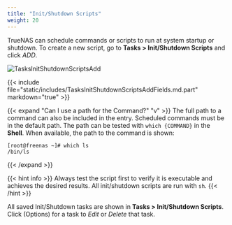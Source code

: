 ```yaml
---
title: "Init/Shutdown Scripts"
weight: 20
---
```


TrueNAS can schedule commands or scripts to run at system startup or shutdown.
To create a new script, go to **Tasks > Init/Shutdown Scripts** and click *ADD*.

![TasksInitShutdownScriptsAdd](/images/CORE/12.0/TasksInitShutdownScriptsAdd.png "Creating a new script")

{{< include file="static/includes/TasksInitShutdownScriptsAddFields.md.part" markdown="true" >}}

{{< expand "Can I use a path for the Command?" "v" >}}
The full path to a command can also be included in the entry.
Scheduled commands must be in the default path.
The path can be tested with `which {COMMAND}` in the **Shell**.
When available, the path to the command is shown:

```
[root@freenas ~]# which ls
/bin/ls
```
{{< /expand >}}

{{< hint info >}}
Always test the script first to verify it is executable and achieves the desired results.
All init/shutdown scripts are run with `sh`.
{{< /hint >}}

All saved Init/Shutdown tasks are shown in **Tasks > Init/Shutdown Scripts**.
Click <i class="fa fa-ellipsis-v" aria-hidden="true" title="Options"></i> (Options) for a task to *Edit* or *Delete* that task.
